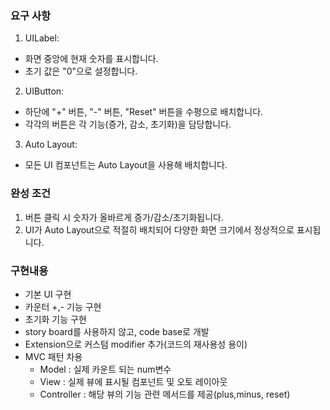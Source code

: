 
### 요구 사항
1. UILabel:
- 화면 중앙에 현재 숫자를 표시합니다.
- 초기 값은 "0"으로 설정합니다.
2. UIButton:
- 하단에 "+" 버튼, "-" 버튼, "Reset" 버튼을 수평으로 배치합니다.
- 각각의 버튼은 각 기능(증가, 감소, 초기화)을 담당합니다.
3. Auto Layout:
- 모든 UI 컴포넌트는 Auto Layout을 사용해 배치합니다.
### 완성 조건
1. 버튼 클릭 시 숫자가 올바르게 증가/감소/초기화됩니다.
2. UI가 Auto Layout으로 적절히 배치되어 다양한 화면 크기에서 정상적으로 표시됩니다.

### 구현내용

 

- 기본 UI 구현
- 카운터 +,- 기능 구현
- 초기화 기능 구현
- story board를 사용하지 않고, code base로 개발
- Extension으로 커스텀 modifier 추가(코드의 재사용성 용이)
- MVC 패턴 차용
   - Model : 실제 카운트 되는 num변수
   - View : 실제 뷰에 표시될 컴포넌트 및 오토 레이아웃
   - Controller : 해당 뷰의 기능 관련 메서드를 제공(plus,minus, reset)

